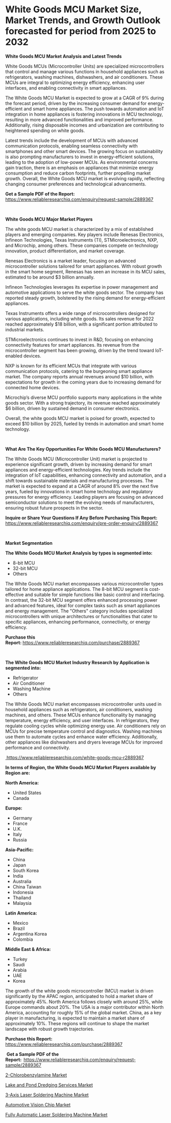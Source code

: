 <p><h1>White Goods MCU Market Size, Market Trends, and Growth Outlook forecasted for period from 2025 to 2032</h1></p><p><strong>White Goods MCU Market Analysis and Latest Trends</strong></p>
<p><p>White Goods MCUs (Microcontroller Units) are specialized microcontrollers that control and manage various functions in household appliances such as refrigerators, washing machines, dishwashers, and air conditioners. These MCUs are integral to optimizing energy efficiency, enhancing user interfaces, and enabling connectivity in smart appliances.</p><p>The White Goods MCU Market is expected to grow at a CAGR of 9% during the forecast period, driven by the increasing consumer demand for energy-efficient and smart home appliances. The push towards automation and IoT integration in home appliances is fostering innovations in MCU technology, resulting in more advanced functionalities and improved performance. Additionally, rising disposable incomes and urbanization are contributing to heightened spending on white goods.</p><p>Latest trends include the development of MCUs with advanced communication protocols, enabling seamless connectivity with smartphones and other smart devices. The growing focus on sustainability is also prompting manufacturers to invest in energy-efficient solutions, leading to the adoption of low-power MCUs. As environmental concerns gain traction, there is an emphasis on appliances that minimize energy consumption and reduce carbon footprints, further propelling market growth. Overall, the White Goods MCU market is evolving rapidly, reflecting changing consumer preferences and technological advancements.</p></p>
<p><strong>Get a Sample PDF of the Report:&nbsp;</strong> <a href="https://www.reliableresearchiq.com/enquiry/request-sample/2889367?utm_campaign=1137&utm_medium=2&utm_source=Github&utm_content=ia&utm_term=14032025&utm_id=white-goods-mcu">https://www.reliableresearchiq.com/enquiry/request-sample/2889367</a></p>
<p>&nbsp;</p>
<p><strong>White Goods MCU Major Market Players</strong></p>
<p><p>The white goods MCU market is characterized by a mix of established players and emerging companies. Key players include Renesas Electronics, Infineon Technologies, Texas Instruments (TI), STMicroelectronics, NXP, and Microchip, among others. These companies compete on technology innovation, product differentiation, and market coverage.</p><p>Renesas Electronics is a market leader, focusing on advanced microcontroller solutions tailored for smart appliances. With robust growth in the smart home segment, Renesas has seen an increase in its MCU sales, estimated to be around $3 billion annually.</p><p>Infineon Technologies leverages its expertise in power management and automotive applications to serve the white goods sector. The company has reported steady growth, bolstered by the rising demand for energy-efficient appliances.</p><p>Texas Instruments offers a wide range of microcontrollers designed for various applications, including white goods. Its sales revenue for 2022 reached approximately $18 billion, with a significant portion attributed to industrial markets.</p><p>STMicroelectronics continues to invest in R&D, focusing on enhancing connectivity features for smart appliances. Its revenue from the microcontroller segment has been growing, driven by the trend toward IoT-enabled devices.</p><p>NXP is known for its efficient MCUs that integrate with various communication protocols, catering to the burgeoning smart appliance market. The company reports annual revenues around $10 billion, with expectations for growth in the coming years due to increasing demand for connected home devices.</p><p>Microchip’s diverse MCU portfolio supports many applications in the white goods sector. With a strong trajectory, its revenue reached approximately $6 billion, driven by sustained demand in consumer electronics.</p><p>Overall, the white goods MCU market is poised for growth, expected to exceed $10 billion by 2025, fueled by trends in automation and smart home technology.</p></p>
<p>&nbsp;</p>
<p><strong>What Are The Key Opportunities For White Goods MCU Manufacturers?</strong></p>
<p><p>The White Goods MCU (Microcontroller Unit) market is projected to experience significant growth, driven by increasing demand for smart appliances and energy-efficient technologies. Key trends include the integration of IoT capabilities, enhancing connectivity and automation, and a shift towards sustainable materials and manufacturing processes. The market is expected to expand at a CAGR of around 8% over the next five years, fueled by innovations in smart home technology and regulatory pressures for energy efficiency. Leading players are focusing on advanced semiconductor solutions to meet the evolving needs of manufacturers, ensuring robust future prospects in the sector.</p></p>
<p><strong>Inquire or Share Your Questions If Any Before Purchasing This Report:</strong> <a href="https://www.reliableresearchiq.com/enquiry/pre-order-enquiry/2889367?utm_campaign=1137&utm_medium=2&utm_source=Github&utm_content=ia&utm_term=14032025&utm_id=white-goods-mcu">https://www.reliableresearchiq.com/enquiry/pre-order-enquiry/2889367</a></p>
<p>&nbsp;</p>
<p><strong>Market Segmentation</strong></p>
<p><strong>The White Goods MCU Market Analysis by types is segmented into:</strong></p>
<p><ul><li>8-bit MCU</li><li>32-bit MCU</li><li>Others</li></ul></p>
<p><p>The White Goods MCU market encompasses various microcontroller types tailored for home appliance applications. The 8-bit MCU segment is cost-effective and suitable for simple functions like basic control and interfacing. In contrast, the 32-bit MCU segment offers enhanced processing power and advanced features, ideal for complex tasks such as smart appliances and energy management. The "Others" category includes specialized microcontrollers with unique architectures or functionalities that cater to specific appliances, enhancing performance, connectivity, or energy efficiency.</p></p>
<p><strong>Purchase this Report:&nbsp;</strong><a href="https://www.reliableresearchiq.com/purchase/2889367?utm_campaign=1137&utm_medium=2&utm_source=Github&utm_content=ia&utm_term=14032025&utm_id=white-goods-mcu">https://www.reliableresearchiq.com/purchase/2889367</a></p>
<p>&nbsp;</p>
<p><strong>The White Goods MCU Market Industry Research by Application is segmented into:</strong></p>
<p><ul><li>Refrigerator</li><li>Air Conditioner</li><li>Washing Machine</li><li>Others</li></ul></p>
<p><p>The White Goods MCU market encompasses microcontroller units used in household appliances such as refrigerators, air conditioners, washing machines, and others. These MCUs enhance functionality by managing temperature, energy efficiency, and user interfaces. In refrigerators, they regulate cooling cycles while optimizing energy use. Air conditioners rely on MCUs for precise temperature control and diagnostics. Washing machines use them to automate cycles and enhance water efficiency. Additionally, other appliances like dishwashers and dryers leverage MCUs for improved performance and connectivity.</p></p>
<p><a href="https://www.reliableresearchiq.com/white-goods-mcu-r2889367?utm_campaign=1137&utm_medium=2&utm_source=Github&utm_content=ia&utm_term=14032025&utm_id=white-goods-mcu">&nbsp;https://www.reliableresearchiq.com/white-goods-mcu-r2889367</a></p>
<p><strong>In terms of Region, the White Goods MCU Market Players available by Region are:</strong></p>
<p>
    <p> <strong> North America: </strong>
        <ul>
            <li>United States</li>
            <li>Canada</li>
        </ul>
        </p> 
    <p> <strong> Europe: </strong>
        <ul>
            <li>Germany</li>
            <li>France</li>
            <li>U.K.</li>
            <li>Italy</li>
            <li>Russia</li>
        </ul>
        </p> 
    <p> <strong> Asia-Pacific: </strong>
        <ul>
            <li>China</li>
            <li>Japan</li>
            <li>South Korea</li>
            <li>India</li>
            <li>Australia</li>
            <li>China Taiwan</li>
            <li>Indonesia</li>
            <li>Thailand</li>
            <li>Malaysia</li>
        </ul>
        </p> 
    <p> <strong> Latin America: </strong>
        <ul>
            <li>Mexico</li>
            <li>Brazil</li>
            <li>Argentina Korea</li>
            <li>Colombia</li>
        </ul>
        </p> 
    <p> <strong> Middle East & Africa: </strong>
        <ul>
            <li>Turkey</li>
            <li>Saudi</li>
            <li>Arabia</li>
            <li>UAE</li>
            <li>Korea</li>
        </ul>
    </p>
    </p>
<p><p>The growth of the white goods microcontroller (MCU) market is driven significantly by the APAC region, anticipated to hold a market share of approximately 45%. North America follows closely with around 25%, while Europe commands about 20%. The USA is a major contributor within North America, accounting for roughly 15% of the global market. China, as a key player in manufacturing, is expected to maintain a market share of approximately 10%. These regions will continue to shape the market landscape with robust growth trajectories.</p></p>
<p><strong>Purchase this Report: </strong><a href="https://www.reliableresearchiq.com/purchase/2889367?utm_campaign=1137&utm_medium=2&utm_source=Github&utm_content=ia&utm_term=14032025&utm_id=white-goods-mcu">https://www.reliableresearchiq.com/purchase/2889367</a></p>
<p>&nbsp;<strong>Get a Sample PDF of the Report:&nbsp;&nbsp;</strong><a href="https://www.reliableresearchiq.com/enquiry/request-sample/2889367?utm_campaign=1137&utm_medium=2&utm_source=Github&utm_content=ia&utm_term=14032025&utm_id=white-goods-mcu">https://www.reliableresearchiq.com/enquiry/request-sample/2889367</a></p>
<p><strong></strong></p>
<p><p><a href="https://github.com/navodfetiya/Market-Research-Report-List-1/blob/main/2-chlorobenzylamine-market.md?utm_campaign=1137&utm_medium=2&utm_source=Github&utm_content=ia&utm_term=14032025&utm_id=white-goods-mcu">2-Chlorobenzylamine Market</a></p><p><a href="https://github.com/rutupueyed/Market-Research-Report-List-1/blob/main/lake-and-pond-dredging-services-market.md?utm_campaign=1137&utm_medium=2&utm_source=Github&utm_content=ia&utm_term=14032025&utm_id=white-goods-mcu">Lake and Pond Dredging Services Market</a></p><p><a href="https://github.com/burnicndole/Market-Research-Report-List-1/blob/main/3-axis-laser-soldering-machine-market.md?utm_campaign=1137&utm_medium=2&utm_source=Github&utm_content=ia&utm_term=14032025&utm_id=white-goods-mcu">3-Axis Laser Soldering Machine Market</a></p><p><a href="https://github.com/doganaqev/Market-Research-Report-List-1/blob/main/automotive-vision-chip-market.md?utm_campaign=1137&utm_medium=2&utm_source=Github&utm_content=ia&utm_term=14032025&utm_id=white-goods-mcu">Automotive Vision Chip Market</a></p><p><a href="https://github.com/cevzarvargem/Market-Research-Report-List-1/blob/main/fully-automatic-laser-soldering-machine-market.md?utm_campaign=1137&utm_medium=2&utm_source=Github&utm_content=ia&utm_term=14032025&utm_id=white-goods-mcu">Fully Automatic Laser Soldering Machine Market</a></p></p>